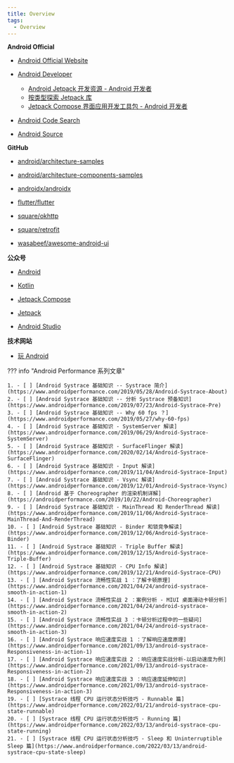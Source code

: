 ```yaml
---
title: Overview
tags:
  - Overview
---
```


**Android Official**

- [Android Official Website](https://www.android.com/)

- [Android Developer](https://developer.android.com/)
    - [Android Jetpack 开发资源 - Android 开发者](https://developer.android.com/jetpack)
    - [按类型探索 Jetpack 库](https://developer.android.com/jetpack/androidx/explorer)
    - [Jetpack Compose 界面应用开发工具包 - Android 开发者](https://developer.android.com/jetpack/compose)

- [Android Code Search](https://cs.android.com)

- [Android Source](https://source.android.com/)

**GitHub**

- [android/architecture-samples](https://github.com/android/architecture-samples)

- [android/architecture-components-samples](https://github.com/android/architecture-components-samples)

- [androidx/androidx](https://github.com/androidx/androidx)

- [flutter/flutter](https://github.com/flutter/flutter)

- [square/okhttp](https://github.com/square/okhttp)

- [square/retrofit](https://github.com/square/retrofit)

- [wasabeef/awesome-android-ui](https://github.com/wasabeef/awesome-android-ui)

**公众号**

- [Android](https://mp.weixin.qq.com/mp/homepage?__biz=Mzk0NDIwMTExNw==&hid=1&sn=0ed6d0fd58ab63011c5b1636671eee4d&scene=18)

- [Kotlin](https://mp.weixin.qq.com/mp/homepage?__biz=Mzk0NDIwMTExNw==&hid=11&sn=da2f30251fe7cb46fcad3e4af67e85a9&scene=18)

- [Jetpack Compose](https://mp.weixin.qq.com/mp/appmsgalbum?__biz=Mzk0NDIwMTExNw==&action=getalbum&album_id=1879128471667326981&scene=21)

- [Jetpack](https://mp.weixin.qq.com/mp/homepage?__biz=Mzk0NDIwMTExNw==&hid=12&sn=9ae81df4393d5d1ec6967cffccef4b58&scene=18)

- [Android Studio](https://mp.weixin.qq.com/mp/homepage?__biz=Mzk0NDIwMTExNw==&hid=14&sn=4f9fba25580f434fdfc8ecf63b2c6ec4&scene=18)

**技术网站**

- [玩 Android](https://wanandroid.com)

??? info "Android Performance 系列文章"

    1. - [ ] [Android Systrace 基础知识 -- Systrace 简介](https://www.androidperformance.com/2019/05/28/Android-Systrace-About)
    2. - [ ] [Android Systrace 基础知识 -- 分析 Systrace 预备知识](https://www.androidperformance.com/2019/07/23/Android-Systrace-Pre)
    3. - [ ] [Android Systrace 基础知识 -- Why 60 fps ？](https://www.androidperformance.com/2019/05/27/why-60-fps)
    4. - [ ] [Android Systrace 基础知识 - SystemServer 解读](https://www.androidperformance.com/2019/06/29/Android-Systrace-SystemServer)
    5. - [ ] [Android Systrace 基础知识 - SurfaceFlinger 解读](https://www.androidperformance.com/2020/02/14/Android-Systrace-SurfaceFlinger)
    6. - [ ] [Android Systrace 基础知识 - Input 解读](https://www.androidperformance.com/2019/11/04/Android-Systrace-Input)
    7. - [ ] [Android Systrace 基础知识 - Vsync 解读](https://www.androidperformance.com/2019/12/01/Android-Systrace-Vsync)
    8. - [ ] [Android 基于 Choreographer 的渲染机制详解](https://androidperformance.com/2019/10/22/Android-Choreographer)
    9. - [ ] [Android Systrace 基础知识 - MainThread 和 RenderThread 解读](https://www.androidperformance.com/2019/11/06/Android-Systrace-MainThread-And-RenderThread)
    10. - [ ] [Android Systrace 基础知识 - Binder 和锁竞争解读](https://www.androidperformance.com/2019/12/06/Android-Systrace-Binder)
    11. - [ ] [Android Systrace 基础知识 - Triple Buffer 解读](https://www.androidperformance.com/2019/12/15/Android-Systrace-Triple-Buffer)
    12. - [ ] [Android Systrace 基础知识 - CPU Info 解读](https://www.androidperformance.com/2019/12/21/Android-Systrace-CPU)
    13. - [ ] [Android Systrace 流畅性实战 1 ：了解卡顿原理](https://www.androidperformance.com/2021/04/24/android-systrace-smooth-in-action-1)
    14. - [ ] [Android Systrace 流畅性实战 2 ：案例分析 - MIUI 桌面滑动卡顿分析](https://www.androidperformance.com/2021/04/24/android-systrace-smooth-in-action-2)
    15. - [ ] [Android Systrace 流畅性实战 3 ：卡顿分析过程中的一些疑问](https://www.androidperformance.com/2021/04/24/android-systrace-smooth-in-action-3)
    16. - [ ] [Android Systrace 响应速度实战 1 ：了解响应速度原理](https://www.androidperformance.com/2021/09/13/android-systrace-Responsiveness-in-action-1)
    17. - [ ] [Android Systrace 响应速度实战 2 ：响应速度实战分析-以启动速度为例](https://www.androidperformance.com/2021/09/13/android-systrace-Responsiveness-in-action-2)
    18. - [ ] [Android Systrace 响应速度实战 3 ：响应速度延伸知识](https://www.androidperformance.com/2021/09/13/android-systrace-Responsiveness-in-action-3)
    19. - [ ] [Systrace 线程 CPU 运行状态分析技巧 - Runnable 篇](https://www.androidperformance.com/2022/01/21/android-systrace-cpu-state-runnable)
    20. - [ ] [Systrace 线程 CPU 运行状态分析技巧 - Running 篇](https://www.androidperformance.com/2022/03/13/android-systrace-cpu-state-running)
    21. - [ ] [Systrace 线程 CPU 运行状态分析技巧 - Sleep 和 Uninterruptible Sleep 篇](https://www.androidperformance.com/2022/03/13/android-systrace-cpu-state-sleep)
